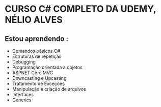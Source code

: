 <h1>CURSO C# COMPLETO DA UDEMY, NÉLIO ALVES</h1>
<h2>Estou aprendendo : </h2>
<ul>
  <li>Comandos básicos C#</li>
  <li>Estruturas de repetição</li>
  <li>Debugging</li>
  <li>Programação orientada a objetos</li>
  <li>ASPNET Core MVC</li>
  <li>Downcasting e Upcasting</li>
  <li>Tratamento de Exceções</li>
  <li>Manipulação e criação de arquivos</li>
  <li>Interfaces</li>
  <li>Generics</li>
</ul>
